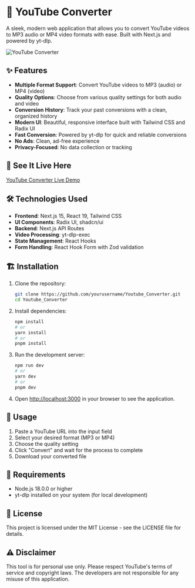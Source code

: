 # 🎵 YouTube Converter

A sleek, modern web application that allows you to convert YouTube videos to MP3 audio or MP4 video formats with ease. Built with Next.js and powered by yt-dlp.

![YouTube Converter](https://i.imgur.com/placeholder.png)

## ✨ Features

- **Multiple Format Support**: Convert YouTube videos to MP3 (audio) or MP4 (video)
- **Quality Options**: Choose from various quality settings for both audio and video
- **Conversion History**: Track your past conversions with a clean, organized history
- **Modern UI**: Beautiful, responsive interface built with Tailwind CSS and Radix UI
- **Fast Conversion**: Powered by yt-dlp for quick and reliable conversions
- **No Ads**: Clean, ad-free experience
- **Privacy-Focused**: No data collection or tracking

## 🚀 See It Live Here

[YouTube Converter Live Demo](https://your-deployment-url.com)

## 🛠️ Technologies Used

- **Frontend**: Next.js 15, React 19, Tailwind CSS
- **UI Components**: Radix UI, shadcn/ui
- **Backend**: Next.js API Routes
- **Video Processing**: yt-dlp-exec
- **State Management**: React Hooks
- **Form Handling**: React Hook Form with Zod validation

## 🏗️ Installation

1. Clone the repository:
   ```bash
   git clone https://github.com/yourusername/Youtube_Converter.git
   cd Youtube_Converter
   ```

2. Install dependencies:
   ```bash
   npm install
   # or
   yarn install
   # or
   pnpm install
   ```

3. Run the development server:
   ```bash
   npm run dev
   # or
   yarn dev
   # or
   pnpm dev
   ```

4. Open [http://localhost:3000](http://localhost:3000) in your browser to see the application.

## 📝 Usage

1. Paste a YouTube URL into the input field
2. Select your desired format (MP3 or MP4)
3. Choose the quality setting
4. Click "Convert" and wait for the process to complete
5. Download your converted file

## 🔧 Requirements

- Node.js 18.0.0 or higher
- yt-dlp installed on your system (for local development)

## 📄 License

This project is licensed under the MIT License - see the LICENSE file for details.

## ⚠️ Disclaimer

This tool is for personal use only. Please respect YouTube's terms of service and copyright laws. The developers are not responsible for any misuse of this application. 
